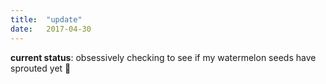 ```yaml
---
title:  "update"
date:   2017-04-30
---
```

**current status**: obsessively checking to see if my watermelon seeds have sprouted yet 🍉
